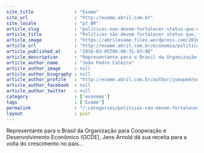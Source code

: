```yaml
---
site_title               : "Exame"
site_url                 : "http://exame.abril.com.br"
site_locale              : "pt_BR"
article_slug             : "politicas-nao-devem-fortalecer-status-quo-diz-jens-arnold"
article_title            : "Políticas não devem fortalecer status quo, diz Jens Arnold"
article_image            : "https://abrilexame.files.wordpress.com/2016/09/size_960_16_9_jens-arnold-da-ocde.jpg?quality=70&strip=all&w=960"
article_url              : "http://exame.abril.com.br/economia/politicas-nao-devem-fortalecer-status-quo-diz-jens-arnold/"
article_published_at     : "2016-03-05T06:00:31-03:00"
article_description      : "Representante para o Brasil da Organização para Cooperação e Desenvolvimento Econômico (OCDE), Jens Arnold dá sua receita para a volta do crescimento no país..."
article_author_name      : "João Pedro Caleiro"
article_author_image     : null
article_author_biography : null
article_author_profile   : "http://exame.abril.com.br/author/joaopedrocaleiro/"
article_author_facebook  : null
article_author_twitter   : null
category                 : ['economy']
tags                     : ['Exame']
permalink                : "/:categories/politicas-nao-devem-fortalecer-status-quo-diz-jens-arnold/"
layout                   : post
---
```


Representante para o Brasil da Organização para Cooperação e Desenvolvimento Econômico (OCDE), Jens Arnold dá sua receita para a volta do crescimento no país...

